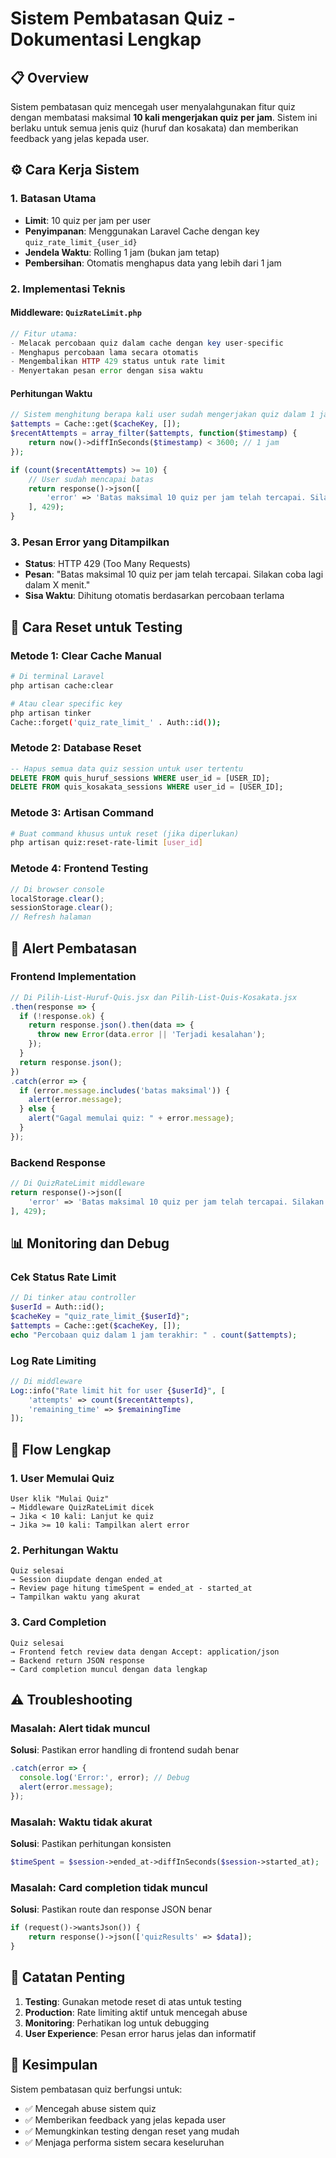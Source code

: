 # Sistem Pembatasan Quiz - Dokumentasi Lengkap

## 📋 Overview
Sistem pembatasan quiz mencegah user menyalahgunakan fitur quiz dengan membatasi maksimal **10 kali mengerjakan quiz per jam**. Sistem ini berlaku untuk semua jenis quiz (huruf dan kosakata) dan memberikan feedback yang jelas kepada user.

## ⚙️ Cara Kerja Sistem

### 1. **Batasan Utama**
- **Limit**: 10 quiz per jam per user
- **Penyimpanan**: Menggunakan Laravel Cache dengan key `quiz_rate_limit_{user_id}`
- **Jendela Waktu**: Rolling 1 jam (bukan jam tetap)
- **Pembersihan**: Otomatis menghapus data yang lebih dari 1 jam

### 2. **Implementasi Teknis**

#### Middleware: `QuizRateLimit.php`
```php
// Fitur utama:
- Melacak percobaan quiz dalam cache dengan key user-specific
- Menghapus percobaan lama secara otomatis
- Mengembalikan HTTP 429 status untuk rate limit
- Menyertakan pesan error dengan sisa waktu
```

#### Perhitungan Waktu
```php
// Sistem menghitung berapa kali user sudah mengerjakan quiz dalam 1 jam terakhir
$attempts = Cache::get($cacheKey, []);
$recentAttempts = array_filter($attempts, function($timestamp) {
    return now()->diffInSeconds($timestamp) < 3600; // 1 jam
});

if (count($recentAttempts) >= 10) {
    // User sudah mencapai batas
    return response()->json([
        'error' => 'Batas maksimal 10 quiz per jam telah tercapai. Silakan coba lagi dalam ' . $remainingTime . ' menit.'
    ], 429);
}
```

### 3. **Pesan Error yang Ditampilkan**
- **Status**: HTTP 429 (Too Many Requests)
- **Pesan**: "Batas maksimal 10 quiz per jam telah tercapai. Silakan coba lagi dalam X menit."
- **Sisa Waktu**: Dihitung otomatis berdasarkan percobaan terlama

## 🔧 Cara Reset untuk Testing

### **Metode 1: Clear Cache Manual**
```bash
# Di terminal Laravel
php artisan cache:clear

# Atau clear specific key
php artisan tinker
Cache::forget('quiz_rate_limit_' . Auth::id());
```

### **Metode 2: Database Reset**
```sql
-- Hapus semua data quiz session untuk user tertentu
DELETE FROM quis_huruf_sessions WHERE user_id = [USER_ID];
DELETE FROM quis_kosakata_sessions WHERE user_id = [USER_ID];
```

### **Metode 3: Artisan Command**
```bash
# Buat command khusus untuk reset (jika diperlukan)
php artisan quiz:reset-rate-limit [user_id]
```

### **Metode 4: Frontend Testing**
```javascript
// Di browser console
localStorage.clear();
sessionStorage.clear();
// Refresh halaman
```

## 🚨 Alert Pembatasan

### **Frontend Implementation**
```javascript
// Di Pilih-List-Huruf-Quis.jsx dan Pilih-List-Quis-Kosakata.jsx
.then(response => {
  if (!response.ok) {
    return response.json().then(data => {
      throw new Error(data.error || 'Terjadi kesalahan');
    });
  }
  return response.json();
})
.catch(error => {
  if (error.message.includes('batas maksimal')) {
    alert(error.message);
  } else {
    alert("Gagal memulai quiz: " + error.message);
  }
});
```

### **Backend Response**
```php
// Di QuizRateLimit middleware
return response()->json([
    'error' => 'Batas maksimal 10 quiz per jam telah tercapai. Silakan coba lagi dalam ' . $remainingTime . ' menit.'
], 429);
```

## 📊 Monitoring dan Debug

### **Cek Status Rate Limit**
```php
// Di tinker atau controller
$userId = Auth::id();
$cacheKey = "quiz_rate_limit_{$userId}";
$attempts = Cache::get($cacheKey, []);
echo "Percobaan quiz dalam 1 jam terakhir: " . count($attempts);
```

### **Log Rate Limiting**
```php
// Di middleware
Log::info("Rate limit hit for user {$userId}", [
    'attempts' => count($recentAttempts),
    'remaining_time' => $remainingTime
]);
```

## 🔄 Flow Lengkap

### **1. User Memulai Quiz**
```
User klik "Mulai Quiz" 
→ Middleware QuizRateLimit dicek
→ Jika < 10 kali: Lanjut ke quiz
→ Jika >= 10 kali: Tampilkan alert error
```

### **2. Perhitungan Waktu**
```
Quiz selesai 
→ Session diupdate dengan ended_at
→ Review page hitung timeSpent = ended_at - started_at
→ Tampilkan waktu yang akurat
```

### **3. Card Completion**
```
Quiz selesai 
→ Frontend fetch review data dengan Accept: application/json
→ Backend return JSON response
→ Card completion muncul dengan data lengkap
```

## ⚠️ Troubleshooting

### **Masalah: Alert tidak muncul**
**Solusi**: Pastikan error handling di frontend sudah benar
```javascript
.catch(error => {
  console.log('Error:', error); // Debug
  alert(error.message);
});
```

### **Masalah: Waktu tidak akurat**
**Solusi**: Pastikan perhitungan konsisten
```php
$timeSpent = $session->ended_at->diffInSeconds($session->started_at);
```

### **Masalah: Card completion tidak muncul**
**Solusi**: Pastikan route dan response JSON benar
```php
if (request()->wantsJson()) {
    return response()->json(['quizResults' => $data]);
}
```

## 📝 Catatan Penting

1. **Testing**: Gunakan metode reset di atas untuk testing
2. **Production**: Rate limiting aktif untuk mencegah abuse
3. **Monitoring**: Perhatikan log untuk debugging
4. **User Experience**: Pesan error harus jelas dan informatif

## 🎯 Kesimpulan

Sistem pembatasan quiz berfungsi untuk:
- ✅ Mencegah abuse sistem quiz
- ✅ Memberikan feedback yang jelas kepada user
- ✅ Memungkinkan testing dengan reset yang mudah
- ✅ Menjaga performa sistem secara keseluruhan 
